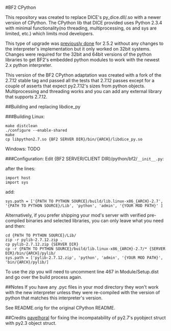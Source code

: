 #BF2 CPython

This repository was created to replace DICE's py_dice.dll/.so with a newer version of CPython. The CPython lib that DICE provided uses Python 2.3.4 with minimal functionality(no threading, multiprocessing, os and sys are limited, etc.) which limits mod developers.

This type of upgrade was [previously done](https://blog.garethj.com/2008/05/07/replacing-python-on-a-battlefield-2-server) for 2.5.2 without any changes to the interpreter's implementation but it only worked on 32bit systems. Changes were required for the 32bit and 64bit versions of the python libraries to get BF2's embedded python modules to work with the newest 2.x python interpreter.

This version of the BF2 CPython adaptation was created with a fork of the 2.7.12 stable tag and passed all the tests that 2.7.12 passes except for a couple of asserts that expect py2.7.12's sizes from python objects. Multiprocessing and threading works and you can add any external library that supports 2.7.12.


##Building and replacing libdice_py

###Building
Linux: 

    make distclean
    ./configure --enable-shared
    make
    cp libpython2.7.so {BF2 SERVER DIR}/bin/{ARCH}/libdice_py.so

Windows: TODO


###Configuration:
Edit {BF2 SERVER/CLIENT DIR}/python/bf2/`__init__.py`:

after the lines:

    import host
    import sys
add:

    sys.path = ['{PATH TO PYTHON SOURCE}/build/lib.linux-x86_{ARCH}-2.7', '{PATH TO PYTHON SOURCE}/Lib', 'python', 'admin', '{YOUR MOD PATH}' ]

Alternatively, if you prefer shipping your mod's server with verified pre-compiled binaries and selected libraries, you can only leave what you need and then:

    cd {PATH TO PYTHON SOURCE}/Lib/
    zip -r pylib-2.7.12.zip .
    cp pylib-2.7.12.zip {SERVER DIR}
    cp -r {PATH TO PYTHON SOURCE}/build/lib.linux-x86_{ARCH}-2.7/* {SERVER DIR}/bin/{ARCH}/pylib/
    sys.path = ['pylib-2.7.12.zip', 'python', 'admin', '{YOUR MOD PATH}', 'bin/{ARCH}/pylib/]

To use the zip you will need to uncomment line 467 in Module/Setup.dist and go over the build process again.


##Notes
If you have any .pyc files in your mod directory they won't work with the new interpreter unless they were re-compiled with the version of python that matches this interpreter's version.

See README.orig for the original CPython README.


##Credits
[pavelhoral](github.com/Pavelhoral) for fixing the incompatability of py2.7's pyobject struct with py2.3 object struct.
